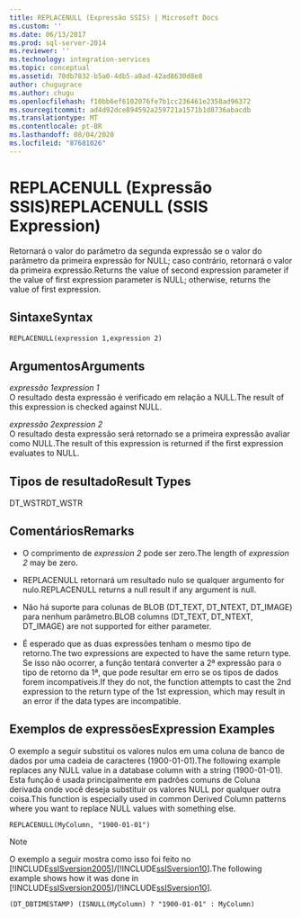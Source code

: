 ```yaml
---
title: REPLACENULL (Expressão SSIS) | Microsoft Docs
ms.custom: ''
ms.date: 06/13/2017
ms.prod: sql-server-2014
ms.reviewer: ''
ms.technology: integration-services
ms.topic: conceptual
ms.assetid: 70db7832-b5a0-4db5-a8ad-42ad8630d8e8
author: chugugrace
ms.author: chugu
ms.openlocfilehash: f10bb6ef6102076fe7b1cc236461e2358ad96372
ms.sourcegitcommit: ad4d92dce894592a259721a1571b1d8736abacdb
ms.translationtype: MT
ms.contentlocale: pt-BR
ms.lasthandoff: 08/04/2020
ms.locfileid: "87681026"
---
```

# <a name="replacenull-ssis-expression"></a><span data-ttu-id="7192c-102">REPLACENULL (Expressão SSIS)</span><span class="sxs-lookup"><span data-stu-id="7192c-102">REPLACENULL (SSIS Expression)</span></span>
  <span data-ttu-id="7192c-103">Retornará o valor do parâmetro da segunda expressão se o valor do parâmetro da primeira expressão for NULL; caso contrário, retornará o valor da primeira expressão.</span><span class="sxs-lookup"><span data-stu-id="7192c-103">Returns the value of second expression parameter if the value of first expression parameter is NULL; otherwise, returns the value of first expression.</span></span>  
  
## <a name="syntax"></a><span data-ttu-id="7192c-104">Sintaxe</span><span class="sxs-lookup"><span data-stu-id="7192c-104">Syntax</span></span>  
  
```vb  
REPLACENULL(expression 1,expression 2)  
```  
  
## <a name="arguments"></a><span data-ttu-id="7192c-105">Argumentos</span><span class="sxs-lookup"><span data-stu-id="7192c-105">Arguments</span></span>  
 <span data-ttu-id="7192c-106">*expressão 1*</span><span class="sxs-lookup"><span data-stu-id="7192c-106">*expression 1*</span></span>  
 <span data-ttu-id="7192c-107">O resultado desta expressão é verificado em relação a NULL.</span><span class="sxs-lookup"><span data-stu-id="7192c-107">The result of this expression is checked against NULL.</span></span>  
  
 <span data-ttu-id="7192c-108">*expressão 2*</span><span class="sxs-lookup"><span data-stu-id="7192c-108">*expression 2*</span></span>  
 <span data-ttu-id="7192c-109">O resultado desta expressão será retornado se a primeira expressão avaliar como NULL.</span><span class="sxs-lookup"><span data-stu-id="7192c-109">The result of this expression is returned if the first expression evaluates to NULL.</span></span>  
  
## <a name="result-types"></a><span data-ttu-id="7192c-110">Tipos de resultado</span><span class="sxs-lookup"><span data-stu-id="7192c-110">Result Types</span></span>  
 <span data-ttu-id="7192c-111">DT_WSTR</span><span class="sxs-lookup"><span data-stu-id="7192c-111">DT_WSTR</span></span>  
  
## <a name="remarks"></a><span data-ttu-id="7192c-112">Comentários</span><span class="sxs-lookup"><span data-stu-id="7192c-112">Remarks</span></span>  
  
-   <span data-ttu-id="7192c-113">O comprimento de *expression 2* pode ser zero.</span><span class="sxs-lookup"><span data-stu-id="7192c-113">The length of *expression 2* may be zero.</span></span>  
  
-   <span data-ttu-id="7192c-114">REPLACENULL retornará um resultado nulo se qualquer argumento for nulo.</span><span class="sxs-lookup"><span data-stu-id="7192c-114">REPLACENULL returns a null result if any argument is null.</span></span>  
  
-   <span data-ttu-id="7192c-115">Não há suporte para colunas de BLOB (DT_TEXT, DT_NTEXT, DT_IMAGE) para nenhum parâmetro.</span><span class="sxs-lookup"><span data-stu-id="7192c-115">BLOB columns (DT_TEXT, DT_NTEXT, DT_IMAGE) are not supported for either parameter.</span></span>  
  
-   <span data-ttu-id="7192c-116">É esperado que as duas expressões tenham o mesmo tipo de retorno.</span><span class="sxs-lookup"><span data-stu-id="7192c-116">The two expressions are expected to have the same return type.</span></span> <span data-ttu-id="7192c-117">Se isso não ocorrer, a função tentará converter a 2ª expressão para o tipo de retorno da 1ª, que pode resultar em erro se os tipos de dados forem incompatíveis.</span><span class="sxs-lookup"><span data-stu-id="7192c-117">If they do not, the function attempts to cast the 2nd expression to the return type of the 1st expression, which may result in an error if the data types are incompatible.</span></span>  
  
## <a name="expression-examples"></a><span data-ttu-id="7192c-118">Exemplos de expressões</span><span class="sxs-lookup"><span data-stu-id="7192c-118">Expression Examples</span></span>  
 <span data-ttu-id="7192c-119">O exemplo a seguir substitui os valores nulos em uma coluna de banco de dados por uma cadeia de caracteres (1900-01-01).</span><span class="sxs-lookup"><span data-stu-id="7192c-119">The following example replaces any NULL value in a database column with a string (1900-01-01).</span></span> <span data-ttu-id="7192c-120">Esta função é usada principalmente em padrões comuns de Coluna derivada onde você deseja substituir os valores NULL por qualquer outra coisa.</span><span class="sxs-lookup"><span data-stu-id="7192c-120">This function is especially used in common Derived Column patterns where you want to replace NULL values with something else.</span></span>  
  
```  
REPLACENULL(MyColumn, "1900-01-01")  
```  
  
> [!NOTE]  
>  <span data-ttu-id="7192c-121">O exemplo a seguir mostra como isso foi feito no [!INCLUDE[ssISversion2005](../../includes/ssisversion2005-md.md)]/[!INCLUDE[ssISversion10](../../includes/ssisversion10-md.md)].</span><span class="sxs-lookup"><span data-stu-id="7192c-121">The following example shows how it was done in [!INCLUDE[ssISversion2005](../../includes/ssisversion2005-md.md)]/[!INCLUDE[ssISversion10](../../includes/ssisversion10-md.md)].</span></span>  
  
```  
(DT_DBTIMESTAMP) (ISNULL(MyColumn) ? "1900-01-01" : MyColumn)   
```  
  
  
